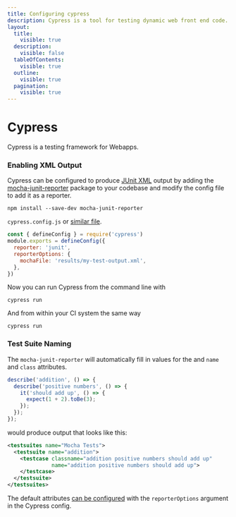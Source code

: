 ```yaml
---
title: Configuring cypress
description: Cypress is a tool for testing dynamic web front end code.
layout:
  title:
    visible: true
  description:
    visible: false
  tableOfContents:
    visible: true
  outline:
    visible: true
  pagination:
    visible: true
---
```


# Cypress

Cypress is a testing framework for Webapps.

### Enabling XML Output

Cypress can be configured to produce [JUnit XML](https://github.com/testmoapp/junitxml) output by adding the [mocha-junit-reporter](https://github.com/michaelleeallen/mocha-junit-reporter) package to your codebase and modify the config file to add it as a reporter.

```shell
npm install --save-dev mocha-junit-reporter
```
`cypress.config.js` or [similar file](https://docs.cypress.io/guides/references/configuration). 

```javascript
const { defineConfig } = require('cypress')
module.exports = defineConfig({
  reporter: 'junit',
  reporterOptions: {
    mochaFile: 'results/my-test-output.xml',
  },
})
```
Now you can run Cypress from the command line with

```shell
cypress run
```
And from within your CI system the same way

```shell
cypress run
```


### Test Suite Naming

The `mocha-junit-reporter` will automatically fill in values for the _<testcase>_ and _<testsuite>_ `name` and `class` attributes. 

```javascript
describe('addition', () => {
  describe('positive numbers', () => {
    it('should add up', () => {
      expect(1 + 2).toBe(3);
    });
  });
});
```
would produce output that looks like this:

```xml
<testsuites name="Mocha Tests">
  <testsuite name="addition">
    <testcase classname="addition positive numbers should add up" 
              name="addition positive numbers should add up">
    </testcase>
  </testsuite>
</testsuites>
```
The default attributes [can be configured](https://www.npmjs.com/package/mocha-junit-reporter) with the `reporterOptions` argument in the Cypress config.





